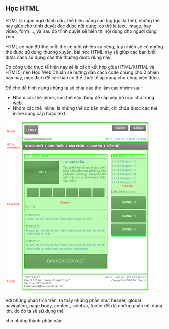 ## Học HTML
HTML là ngôn ngữ đánh dấu, thể hiện bằng các tag (gọi là thẻ), những thẻ này giúp cho trình duyệt đọc được nội dung, có thể là text, image, hay video, form ..., và sau đó trình duyệt sẽ hiển thị nội dung cho người dùng xem.

HTML có hơn 80 thẻ, mỗi thẻ có một nhiệm vụ riêng, tuy nhiên sẽ có những thẻ được sử dụng thường xuyên, bài học HTML này sẽ giúp các bạn biết được cách sử dụng các thẻ thường được dùng này.

Do công việc thực tế hiện nay sẽ là cách kết hợp giữa HTML/XHTML và HTML5, nên Học Web Chuẩn sẽ hướng dẫn cách code chung cho 2 phiên bản này, mục đích để các bạn có thể thực tế áp dụng cho công việc được.

Để cho dễ hình dung chúng ta sẽ chia các thẻ làm các nhóm sau:

* Nhóm các thẻ block, các thẻ này dùng để sắp xếp bố cục cho trang web.
* Nhóm các thẻ inline, là những thẻ cơ bản nhất, chỉ chứa được các thẻ inline cùng cấp hoặc text.

![Giao diện web](../theory/images/img_structure_analysic.gif)

Với những phân tích trên, ta thấy những phần như: header, global navigation, page body, content, sidebar, footer đều là những phần nội dung lớn, do đó ta sẽ sử dụng thẻ <div></div> cho những thành phần này:

```{html}

```
